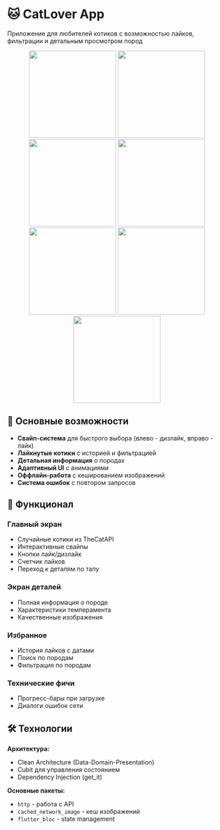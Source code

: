 # 🐱 CatLover App 

Приложение для любителей котиков с возможностью лайков, фильтрации и детальным просмотром пород

<div align="center">
  <img src="assets/screenshots/main.jpg" width="200">
  <img src="./assets/screenshots/details.jpg" width="200">
  <img src="./assets/screenshots/error_state.jpg" width="200" >
  <img src="./assets/screenshots/error.jpg" width="200">
  <img src="./assets/screenshots/liked.jpg" width="200" >
  <img src="./assets/screenshots/loading.jpg" width="200" >
  <img src="./assets/screenshots/filter.jpg" width="200" >
</div>

## 🌟 Основные возможности

- **Свайп-система** для быстрого выбора (влево - дизлайк, вправо - лайк)
- **Лайкнутые котики** с историей и фильтрацией
- **Детальная информация** о породах
- **Адаптивный UI** с анимациями
- **Оффлайн-работа** с кешированием изображений
- **Система ошибок** с повтором запросов

## 🚀 Функционал

### Главный экран
- Случайные котики из TheCatAPI
- Интерактивные свайпы
- Кнопки лайк/дизлайк
- Счетчик лайков
- Переход к деталям по тапу

### Экран деталей
- Полная информация о породе
- Характеристики темперамента
- Качественные изображения

### Избранное
- История лайков с датами
- Поиск по породам
- Фильтрация по породам

### Технические фичи
- Прогресс-бары при загрузке
- Диалоги ошибок сети

## 🛠 Технологии

**Архитектура:**
- Clean Architecture (Data-Domain-Presentation)
- Cubit для управления состоянием
- Dependency Injection (get_it)

**Основные пакеты:**
- `http` - работа с API
- `cached_network_image` - кеш изображений
- `flutter_bloc` - state management
